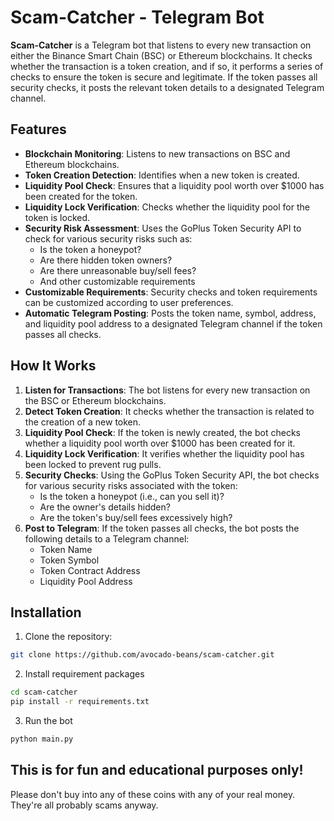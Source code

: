 # Scam-Catcher - Telegram Bot

**Scam-Catcher** is a Telegram bot that listens to every new transaction on either the Binance Smart Chain (BSC) or Ethereum blockchains. It checks whether the transaction is a token creation, and if so, it performs a series of checks to ensure the token is secure and legitimate. If the token passes all security checks, it posts the relevant token details to a designated Telegram channel.

## Features

- **Blockchain Monitoring**: Listens to new transactions on BSC and Ethereum blockchains.
- **Token Creation Detection**: Identifies when a new token is created.
- **Liquidity Pool Check**: Ensures that a liquidity pool worth over $1000 has been created for the token.
- **Liquidity Lock Verification**: Checks whether the liquidity pool for the token is locked.
- **Security Risk Assessment**: Uses the GoPlus Token Security API to check for various security risks such as:
  - Is the token a honeypot?
  - Are there hidden token owners?
  - Are there unreasonable buy/sell fees?
  - And other customizable requirements
- **Customizable Requirements**: Security checks and token requirements can be customized according to user preferences.
- **Automatic Telegram Posting**: Posts the token name, symbol, address, and liquidity pool address to a designated Telegram channel if the token passes all checks.

## How It Works

1. **Listen for Transactions**: The bot listens for every new transaction on the BSC or Ethereum blockchains.
2. **Detect Token Creation**: It checks whether the transaction is related to the creation of a new token.
3. **Liquidity Pool Check**: If the token is newly created, the bot checks whether a liquidity pool worth over $1000 has been created for it.
4. **Liquidity Lock Verification**: It verifies whether the liquidity pool has been locked to prevent rug pulls.
5. **Security Checks**: Using the GoPlus Token Security API, the bot checks for various security risks associated with the token:
   - Is the token a honeypot (i.e., can you sell it)?
   - Are the owner's details hidden?
   - Are the token's buy/sell fees excessively high?
6. **Post to Telegram**: If the token passes all checks, the bot posts the following details to a Telegram channel:
   - Token Name
   - Token Symbol
   - Token Contract Address
   - Liquidity Pool Address

## Installation

1. Clone the repository:

```bash
git clone https://github.com/avocado-beans/scam-catcher.git
```
2. Install requirement packages
```bash
cd scam-catcher
pip install -r requirements.txt
```  
3. Run the bot
```bash
python main.py
```

## This is for fun and educational purposes only!
Please don't buy into any of these coins with any of your real money. They're all probably scams anyway.
   
